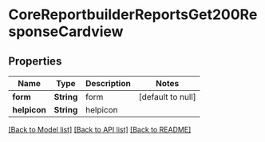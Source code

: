 # CoreReportbuilderReportsGet200ResponseCardview

## Properties

Name | Type | Description | Notes
------------ | ------------- | ------------- | -------------
**form** | **String** | form | [default to null]
**helpicon** | **String** | helpicon | 

[[Back to Model list]](../README.md#documentation-for-models) [[Back to API list]](../README.md#documentation-for-api-endpoints) [[Back to README]](../README.md)


